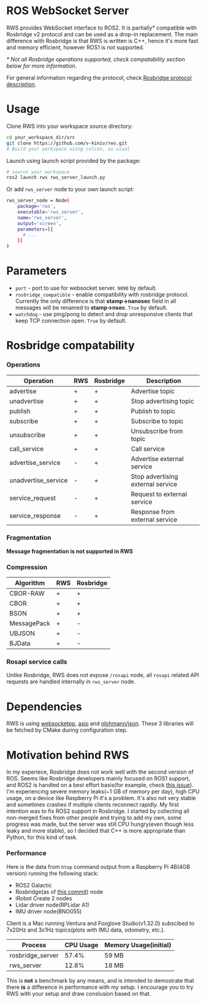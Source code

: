 # ROS WebSocket Server
RWS provides WebSocket interface to ROS2. It is partially* compatible with Rosbridge v2 protocol and can be used as a drop-in replacement. The main difference with Rosbridge is that RWS is written is C++, hence it's more fast and memory efficient, however ROS1 is not supported.

_* Not all Rosbridge operations supported, check compatability section below for more information_.

For general information regarding the protocol, check [Rosbridge protocol description](https://github.com/RobotWebTools/rosbridge_suite/blob/ros2/ROSBRIDGE_PROTOCOL.md).

# Usage
Clone RWS into your workspace source directory:
```bash
cd your_workspace_dir/src
git clone https://github.com/v-kiniv/rws.git
# Build your workspace using colcon, as usual
```

Launch using launch script provided by the package:
```bash
# source your workspace
ros2 launch rws rws_server_launch.py
```

Or add `rws_server` node to your own launch script:
```bash
rws_server_node = Node(
	package='rws',
	executable='rws_server',
	name='rws_server',
	output='screen',
	parameters=[{
	  # ...
	}]
)
```

# Parameters
* `port` - port to use for websocket server. `9090` by default.
* `rosbridge_compatible` - enable compatibility with rosbridge protocol. Currently the only difference is that **stamp->nanosec** field in all messages will be renamed to **stamp->nsec**. `True` by default.
* `watchdog` - use ping/pong to detect and drop unresponsive clients that keep TCP connection open. `True` by default.

# Rosbridge compatability

### Operations
| Operation | RWS | Rosbridge | Description|
| --- | --- | --- | --- |
| advertise | + | + | Advertise topic |
| unadvertise | + | + | Stop advertising topic |
| publish | + | + | Publish to topic |
| subscribe | + | + | Subscribe to topic |
| unsubscribe | + | + | Unsubscribe from topic |
| call_service | + | + | Call service |
| advertise_service | - | + |Advertise external service |
| unadvertise_service | - | + | Stop advertising external service |
| service_request | - | + | Request to external service |
| service_response | - | + | Response from external service |

### Fragmentation
**Message fragmentation is not supported in RWS**

### Compression
| Algorithm | RWS | Rosbridge |
| --- | --- | --- |
| CBOR-RAW | + | + |
| CBOR | + | + |
| BSON | + | + |
| MessagePack | + | - |
| UBJSON | + | - |
| BJData | + | - |

### Rosapi service calls
Unlike Rosbridge, RWS does not expose `/rosapi` node, all `rosapi` related API requests are handled internally in `rws_server` node.

# Dependencies
RWS is using [websocketpp](https://github.com/zaphoyd/websocketpp), [asio](https://github.com/chriskohlhoff/asio) and [nlohmann/json](https://github.com/nlohmann/json). These 3 libraries will be fetched by CMake during configuration step.

# Motivation behind RWS
In my experiece, Rosbridge does not work well with the second version of ROS. Seems like Rosbridge developers mainly focused on ROS1 support, and ROS2 is handled on a best effort basis(for example, check [this issue](https://github.com/RobotWebTools/rosbridge_suite/issues/744)). I'm experiencing severe memory leaks(~1 GB of memory per day), high CPU usage, on a device like Raspberry Pi it's a problem. It's also not very stable and sometimes crashes if multiple clients reconnect rapidly.
My first intention was to fix ROS2 support in Rosbridge. I started by collecting all non-merged fixes from other people and trying to add my own, some progress was made, but the server was still CPU hungry(even though less leaky and more stable), so I decided that C++ is more appropriate than Python, for this kind of task.

### Performance
Here is the data from `htop` command output from a Raspberry Pi 4B(4GB version) running the following stack:
* ROS2 Galactic
* Rosbridge(as of [this commit](https://github.com/RobotWebTools/rosbridge_suite/commit/7af3683ec6a02b1569d7e3c42367721b0be2ac78)) node
* iRobot Create 2 nodes
* Lidar driver node(RPLidar A1)
* IMU driver node(BNO055)

Client is a Mac running Ventura and Foxglove Studio(v1.32.0) subscibed to 7x20Hz and 3x1Hz topics(plots with IMU data, odometry, etc.).

| Process | CPU Usage | Memory Usage(initial) |
| --- | --- | --- |
| rosbridge_server | 57.4% | 59 MB |
| rws_server | 12.8% | 18 MB |

This is **not** a benchmark by any means, and is intended to demostrate that there **is** a difference in performance with my setup. I encourage you to try RWS with your setup and draw conslusion based on that.
